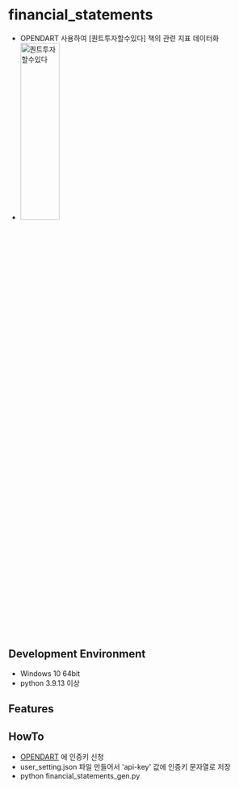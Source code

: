 # financial_statements 
 - OPENDART 사용하여 [퀀트투자할수있다] 책의 관련 지표 데이터화 
 - <img src="http://image.yes24.com/goods/45504859/XL)" width="40%" height="30%" title="px(픽셀) 크기 설정" alt="퀀트투자할수있다"></img>

## Development Environment
 - Windows 10 64bit
 - python 3.9.13 이상 

## Features

## HowTo 
 - [OPENDART](https://opendart.fss.or.kr/) 에 인증키 신청
 - user_setting.json 파일 만들어서 'api-key' 값에 인증키 문자열로 저장 
 - python financial_statements_gen.py

